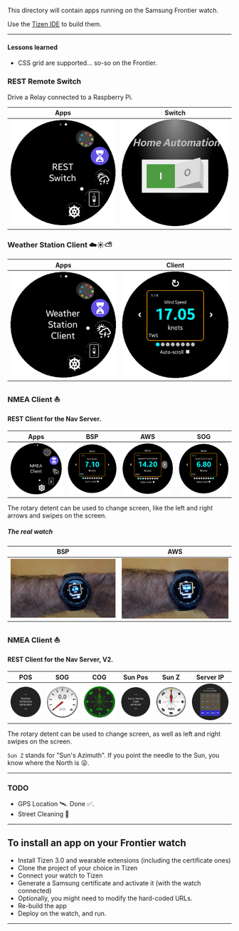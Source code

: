 This directory will contain apps running on the Samsung Frontier watch.

Use the [Tizen IDE](https://www.tizen.org/) to  build them.

-----------------------------------------------------------

#### Lessons learned
- CSS grid are supported... so-so on the Frontier.

### REST Remote Switch
Drive a Relay connected to a Raspberry Pi.

| Apps | Switch |
|:----:|:------:|
|![Apps](./docimg/RESTSwitch.01.png)|![AWS](./docimg/switch.01.png)|

### Weather Station Client ☁️☀️⛅

| Apps | Client |
|:----:|:------:|
|![Apps](./docimg/weather.station.01.png)|![Apps](./docimg/weather.station.02.png)|

### NMEA Client ⛵
#### <!-- WIP 🚧 --> REST Client for the Nav Server.

| Apps | BSP | AWS | SOG |
|:----:|:---:|:---:|:---:|
|![Apps](./docimg/nmea.client.01.png)|![BSP](./docimg/BSP.png)|![AWS](./docimg/AWS.png)|![SOG](./docimg/SOG.png)|

The rotary detent can be used to change screen, like the left and right arrows and swipes on the screen.

##### The real watch

| BSP  | AWS |
|:----:|:---:|
|![Apps](./docimg/watch.01.jpg)|![BSP](./docimg/watch.02.jpg)|


### NMEA Client ⛵
#### <!-- WIP 🚧 --> REST Client for the Nav Server, V2.

| POS | SOG | COG | Sun Pos | Sun Z | Server IP |
|:----:|:---:|:---:|:---:|:---:|:---:|
|![Apps](./docimg/trackv2.pos.png)|![BSP](./docimg/trackv2.sog.png)|![AWS](./docimg/trackv2.compass.png)|![SOG](./docimg/trackv2.sun.pos.png)|![SOG](./docimg/trackv2.sun.z.png)|![SOG](./docimg/trackv2.ip.png)|

The rotary detent can be used to change screen, as well as left and right swipes on the screen.

`Sun Z` stands for "Sun's Azimuth". If you point the needle to the Sun, you know where the North is 😜.

---

### TODO
- GPS Location 🛰️. Done &#9989;.
- Street Cleaning 🚗

---

## To install an app on your Frontier watch
- Install Tizen 3.0 and wearable extensions (including the certificate ones)
- Clone the project of your choice in Tizen
- Connect your watch to Tizen
- Generate a Samsung certificate and activate it (with the watch connected)
- Optionally, you might need to modify the hard-coded URLs.
- Re-build the app
- Deploy on the watch, and run.

---
